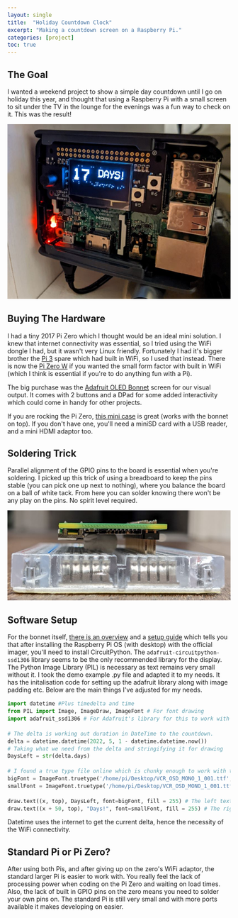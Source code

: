 ```yaml
---
layout: single
title:  "Holiday Countdown Clock"
excerpt: "Making a countdown screen on a Raspberry Pi."
categories: [project]
toc: true
---
```

## The Goal
I wanted a weekend project to show a simple day countdown until I go on holiday this year, and thought that using a Raspberry Pi with a small screen to sit under the TV in the lounge for the evenings was a fun way to check on it. This was the result!

![The finished result](/assets/images/2022-04-02-holiday-countdown-pi/finishedResult.jpg)

## Buying The Hardware
I had a tiny 2017 Pi Zero which I thought would be an ideal mini solution. I knew that internet connectivity was essential, so I tried using the WiFi dongle I had, but it wasn't very Linux friendly. Fortunately I had it's bigger brother the [Pi 3](https://thepihut.com/products/raspberry-pi-3-model-b-plus) spare which had built in WiFi, so I used that instead. There is now the [Pi Zero W](https://thepihut.com/products/raspberry-pi-zero-w) if you wanted the small form factor with built in WiFi (which I think is essential if you're to do anything fun with a Pi).

The big purchase was the [Adafruit OLED Bonnet](https://thepihut.com/products/adafruit-128x64-oled-bonnet-for-raspberry-pi-ada3531) screen for our visual output. It comes with 2 buttons and a DPad for some added interactivity which could come in handy for other projects.

If you are rocking the Pi Zero, [this mini case](https://thepihut.com/products/adafruit-raspberry-pi-zero-case) is great (works with the bonnet on top). If you don't have one, you'll need a miniSD card with a USB reader, and a mini HDMI adaptor too.

## Soldering Trick
Parallel alignment of the GPIO pins to the board is essential when you're soldering. I picked up this trick of using a breadboard to keep the pins stable (you can pick one up next to nothing), where you balance the board on a ball of white tack. From here you can solder knowing there won't be any play on the pins. No spirit level required.

![Soldering trick](/assets/images/2022-04-02-holiday-countdown-pi/breadboard.jpg)

## Software Setup
For the bonnet itself, [there is an overview](https://learn.adafruit.com/adafruit-128x64-oled-bonnet-for-raspberry-pi/overview) and a [setup guide](https://learn.adafruit.com/adafruit-128x64-oled-bonnet-for-raspberry-pi/usage) which tells you that after installing the Raspberry Pi OS (with desktop) with the official imager, you'll need to install CircuitPython. The `adafruit-circuitpython-ssd1306` library seems to be the only recommended library for the display. The Python Image Library (PIL) is necessary as text remains very small without it. I took the demo example .py file and adapted it to my needs. It has the initalisation code for setting up the adafruit library along with image padding etc. Below are the main things I've adjusted for my needs. 

```python
import datetime #Plus timedelta and time
from PIL import Image, ImageDraw, ImageFont # For font drawing
import adafruit_ssd1306 # For Adafruit's library for this to work with CircuitPython

# The delta is working out duration in DateTime to the countdown.
delta = datetime.datetime(2022, 5, 1 - datetime.datetime.now())
# Taking what we need from the delta and stringifying it for drawing
DaysLeft = str(delta.days)

# I found a true type file online which is chunky enough to work with the display
bigFont = ImageFont.truetype('/home/pi/Desktop/VCR_OSD_MONO_1_001.ttf', 36)
smallFont = ImageFont.truetype('/home/pi/Desktop/VCR_OSD_MONO_1_001.ttf', 22)

draw.text((x, top), DaysLeft, font=bigFont, fill = 255) # The left text
draw.text((x + 50, top), "Days!", font=smallFont, fill = 255) # The right static text
```

Datetime uses the internet to get the current delta, hence the necessity of the WiFi connectivity.

## Standard Pi or Pi Zero?
After using both Pis, and after giving up on the zero's WiFi adaptor, the standard larger Pi is easier to work with. You really feel the lack of processing power when coding on the Pi Zero and waiting on load times. Also, the lack of built in GPIO pins on the zero means you need to solder your own pins on. The standard Pi is still very small and with more ports available it makes developing on easier.
